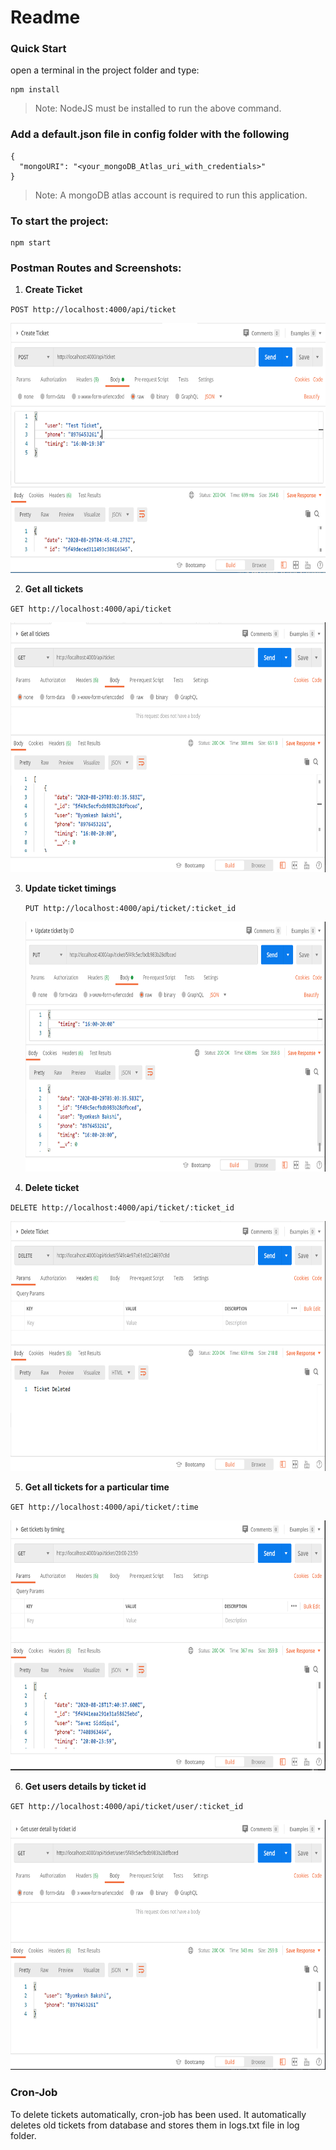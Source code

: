 ﻿# Readme

### Quick Start

open a terminal in the project folder and type:

```
npm install
```

> Note: NodeJS must be installed to run the above command.

### Add a default.json file in config folder with the following

```
{
  "mongoURI": "<your_mongoDB_Atlas_uri_with_credentials>"
}
```

> Note: A mongoDB atlas account is required to run this application. 

### To start the project:

```
npm start
```

### Postman Routes and Screenshots:

1. **Create Ticket**<br>

  `POST http://localhost:4000/api/ticket`

  <img src='./images/create ticket.png' height='400px' width='auto'>

2. **Get all tickets**<br>
  
  `GET http://localhost:4000/api/ticket`

  <img src='./images/get all tickets.png' height='400px' width='auto'>  

3. **Update ticket timings**<br>
    
    `PUT http://localhost:4000/api/ticket/:ticket_id`

    <img src='./images/update ticket timing.png' height='400px' width='auto'>
  
4. **Delete ticket**<br>
  
  `DELETE http://localhost:4000/api/ticket/:ticket_id`

  <img src='./images/delete ticket.png' height='400px' width='auto'>

5. **Get all tickets for a particular time**<br>
  
  `GET http://localhost:4000/api/ticket/:time`

  <img src='./images/get all tickets for time.png' height='400px' width='auto'>

6. **Get users details by ticket id**<br>

  `GET http://localhost:4000/api/ticket/user/:ticket_id`

  <img src='./images/get user detail by ticket id.png' height='400px' width='auto'>

### Cron-Job
To delete tickets automatically, cron-job has been used.
It automatically deletes old tickets from database and stores them in logs.txt file in log folder.
